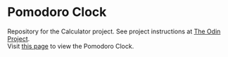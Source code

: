 # Pomodoro Clock
Repository for the Calculator project. See project instructions at [The Odin Project](https://www.theodinproject.com/lessons/pairing-project).  
Visit [this page](https://loumarven.github.io/pomodoro/) to view the Pomodoro Clock.
